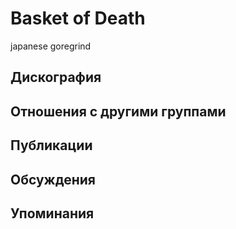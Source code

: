 # Basket of Death

japanese goregrind

## Дискография


## Отношения с другими группами


## Публикации


## Обсуждения


## Упоминания

